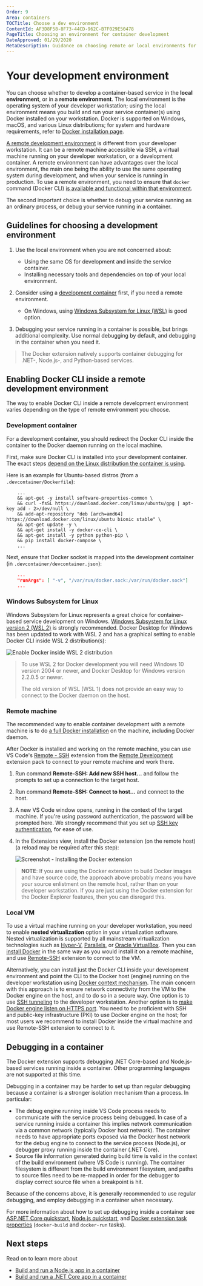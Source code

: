 ```yaml
---
Order: 9
Area: containers
TOCTitle: Choose a dev environment
ContentId: AF3D8F58-8F73-44CD-962C-B7F029E50478
PageTitle: Choosing an environment for container development
DateApproved: 01/29/2020
MetaDescription: Guidance on choosing remote or local environments for developing and debugging containerized apps, using Visual Studio Code.
---
```

# Your development environment

You can choose whether to develop a container-based service in the **local environment**, or in a **remote environment**. The local environment is the operating system of your developer workstation; using the local environment means you build and run your service container(s) using Docker installed on your workstation. Docker is supported on Windows, macOS, and various Linux distributions; for system and hardware requirements, refer to [Docker installation page](https://docs.docker.com/get-docker/).

[A remote development environment](/docs/remote/remote-overview.md) is different from your developer workstation. It can be a remote machine accessible via SSH, a virtual machine running on your developer workstation, or a development container. A remote environment can have advantages over the local environment, the main one being the ability to use the same operating system during development, and when your service is running in production. To use a remote environment, you need to ensure that `docker` command (Docker CLI) [is available and functional within that environment](#enabling-docker-cli-inside-a-remote-development-environment).

The second important choice is whether to debug your service running as an ordinary process, or debug your service running in a container.

## Guidelines for choosing a development environment

1. Use the local environment when you are not concerned about:

   - Using the same OS for development and inside the service container.
   - Installing necessary tools and dependencies on top of your local environment.

1. Consider using a [development container](/docs/remote/containers.md) first, if you need a remote environment.

    - On Windows, using [Windows Subsystem for Linux (WSL)](#windows-subsystem-for-linux) is good option.

1. Debugging your service running in a container is possible, but brings additional complexity. Use normal debugging by default, and debugging in the container when you need it.

> The Docker extension natively supports container debugging for .NET-, Node.js-, and Python-based services.

## Enabling Docker CLI inside a remote development environment

The way to enable Docker CLI inside a remote development environment varies depending on the type of remote environment you choose.

### Development container

For a development container, you should redirect the Docker CLI inside the container to the Docker daemon running on the local machine.

First, make sure Docker CLI is installed into your development container. The exact steps [depend on the Linux distribution the container is using](https://docs.docker.com/install/).

Here is an example for Ubuntu-based distros (from a `.devcontainer/Dockerfile`):

```cli
    ...
    && apt-get -y install software-properties-common \
    && curl -fsSL https://download.docker.com/linux/ubuntu/gpg | apt-key add - 2>/dev/null \
    && add-apt-repository "deb [arch=amd64] https://download.docker.com/linux/ubuntu bionic stable" \
    && apt-get update -y \
    && apt-get install -y docker-ce-cli \
    && apt-get install -y python python-pip \
    && pip install docker-compose \
    ...
```

Next, ensure that Docker socket is mapped into the development container (in `.devcontainer/devcontainer.json`):

```json
    ...
    "runArgs": [ "-v", "/var/run/docker.sock:/var/run/docker.sock"]
    ...
```

### Windows Subsystem for Linux

Windows Subsystem for Linux represents a great choice for container-based service development on Windows. [Windows Subsystem for Linux version 2 (WSL 2)](https://docs.microsoft.com/windows/wsl/wsl2-index) is strongly recommended. Docker Desktop for Windows has been updated to work with WSL 2 and has a graphical setting to enable Docker CLI inside WSL 2 distribution(s):

![Enable Docker inside WSL 2 distribution](images/devenv/devenv-enable-docker-wsl2.png)

> To use WSL 2 for Docker development you will need Windows 10 version 2004 or newer, and Docker Desktop for Windows version 2.2.0.5 or newer.
>
> The old version of WSL (WSL 1) does not provide an easy way to connect to the Docker daemon on the host.

### Remote machine

The recommended way to enable container development with a remote machine is to do [a full Docker installation](https://docs.docker.com/install/) on the machine, including Docker daemon.

After Docker is installed and working on the remote machine, you can use VS Code's [Remote - SSH](https://marketplace.visualstudio.com/items?itemName=ms-vscode-remote.remote-ssh) extension from the [Remote Development](https://marketplace.visualstudio.com/items?itemName=ms-vscode-remote.vscode-remote-extensionpack) extension pack to connect to your remote machine and work there.

1. Run command **Remote-SSH: Add new SSH host...** and follow the prompts to set up a connection to the target host.

1. Run command **Remote-SSH: Connect to host...** and connect to the host.

1. A new VS Code window opens, running in the context of the target machine. If you're using password authentication, the password will be prompted here. We strongly recommend that you set up [SSH key authentication](https://www.ssh.com/ssh/public-key-authentication), for ease of use.

1. In the Extensions view, install the Docker extension (on the remote host) (a reload may be required after this step):

   ![Screenshot - Installing the Docker extension](images/devenv/install-in-ssh.png)

>**NOTE**: If you are using the Docker extension to build Docker images and have source code, the approach above probably means you have your source enlistment on the remote host, rather than on your developer workstation. If you are just using the Docker extension for the Docker Explorer features, then you can disregard this.

### Local VM

To use a virtual machine running on your developer workstation, you need to enable **nested virtualization** option in your virtualization software. Nested virtualization is supported by all mainstream virtualization technologies such as [Hyper-V](https://docs.microsoft.com/virtualization/hyper-v-on-windows/user-guide/nested-virtualization), [Parallels](https://kb.parallels.com/116239), or [Oracle VirtualBox](https://docs.oracle.com/en/virtualization/virtualbox/6.0/admin/nested-virt.html). Then you can [install Docker](https://docs.docker.com/install/) in the same way as you would install it on a remote machine, and use [Remote-SSH](https://marketplace.visualstudio.com/items?itemName=ms-vscode-remote.remote-ssh) extension to connect to the VM.

Alternatively, you can install just the Docker CLI inside your development environment and point the CLI to the Docker host (engine) running on the developer workstation using [Docker context mechanism](https://docs.docker.com/engine/context/working-with-contexts/). The main concern with this approach is to ensure network connectivity from the VM to the Docker engine on the host, and to do so in a secure way. One option is to use [SSH tunneling](/docs/containers/ssh.md) to the developer workstation. Another option is to [make Docker engine listen on HTTPS port](https://docs.docker.com/engine/security/https/). You need to be proficient with SSH and public-key infrastructure (PKI) to use Docker engine on the host; for most users we recommend to install Docker inside the virtual machine and use Remote-SSH extension to connect to it.

## Debugging in a container

The Docker extension supports debugging .NET Core-based and Node.js-based services running inside a container. Other programming languages are not supported at this time.

Debugging in a container may be harder to set up than regular debugging because a container is a stronger isolation mechanism than a process. In particular:

- The debug engine running inside VS Code process needs to communicate with the service process being debugged. In case of a service running inside a container this implies network communication via a common network (typically Docker host network). The container needs to have appropriate ports exposed via the Docker host network for the debug engine to connect to the service process (Node.js), or debugger proxy running inside the container (.NET Core).
- Source file information generated during build time is valid in the context of the build environment (where VS Code is running). The container filesystem is different from the build environment filesystem, and paths to source files need to be re-mapped in order for the debugger to display correct source file when a breakpoint is hit.

Because of the concerns above, it is generally recommended to use regular debugging, and employ debugging in a container when necessary.

For more information about how to set up debugging inside a container see [ASP.NET Core quickstart](/docs/containers/quickstart-aspnet-core.md), [Node.js quickstart](/docs/containers/quickstart-node.md), and [Docker extension task properties](/docs/containers/reference.md) (`docker-build` and `docker-run` tasks).

## Next steps

Read on to learn more about

- [Build and run a Node.js app in a container](/docs/containers/quickstart-node.md)
- [Build and run a .NET Core app in a container](/docs/containers/quickstart-aspnet-core.md)
